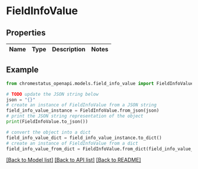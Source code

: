 # FieldInfoValue


## Properties

Name | Type | Description | Notes
------------ | ------------- | ------------- | -------------

## Example

```python
from chromestatus_openapi.models.field_info_value import FieldInfoValue

# TODO update the JSON string below
json = "{}"
# create an instance of FieldInfoValue from a JSON string
field_info_value_instance = FieldInfoValue.from_json(json)
# print the JSON string representation of the object
print(FieldInfoValue.to_json())

# convert the object into a dict
field_info_value_dict = field_info_value_instance.to_dict()
# create an instance of FieldInfoValue from a dict
field_info_value_from_dict = FieldInfoValue.from_dict(field_info_value_dict)
```
[[Back to Model list]](../README.md#documentation-for-models) [[Back to API list]](../README.md#documentation-for-api-endpoints) [[Back to README]](../README.md)


